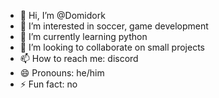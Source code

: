 - 👋 Hi, I’m @Domidork
- 👀 I’m interested in soccer, game development
- 🌱 I’m currently learning python
- 💞️ I’m looking to collaborate on small projects
- 📫 How to reach me:  discord
- 😄 Pronouns: he/him
- ⚡ Fun fact: no

<!---
Domidork/Domidork is a ✨ special ✨ repository because its `README.md` (this file) appears on your GitHub profile.
You can click the Preview link to take a look at your changes.
--->
